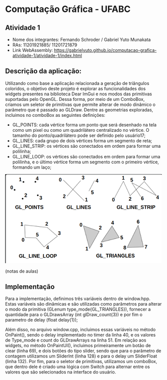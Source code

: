 # Computação Gráfica - UFABC

## Atividade 1

- Nome dos integrantes: Fernando Schroder / Gabriel Yuto Munakata
- RAs: 11201921885/ 11201721879
- Link WebAssembly: https://gabrielyuto.github.io/computacao-grafica-atividade-1/atividade-1/index.html

## Descrição da aplicação:

Utilizando como base a aplicação relacionada a geração de triângulos coloridos, o objetivo deste projeto é explorar as funcionalidades dos widgets presentes na biblioteca Dear ImGui e nos modos das primitivas suportadas pelo OpenGL.
Dessa forma, por meio de um ComboBox, criamos um seletor de primitivas que permite alterar de modo dinâmico o parâmetro que é passado ao GLDraw. Dentre as geometrias exploradas, incluimos no comboBox as seguintes definições:

- GL_POINTS: cada vértice forma um ponto que será desenhado na tela como um pixel ou como um quadrilátero centralizado no vértice. O tamanho do ponto/quadrilátero pode ser definido pelo usuário17;
- GL_LINES: cada grupo de dois vértices forma um segmento de reta;
- GL_LINE_STRIP: os vértices são conectados em ordem para formar uma polilinha;
- GL_LINE_LOOP: os vértices são conectados em ordem para formar uma polilinha, e o último vértice forma um segmento com o primeiro vértice, formando um laço;

![Primitivas](images/gl-primitivas.png)

(notas de aulas)

## Implementação

Para a implementação, definimos três variáveis dentro de window.hpp. Estas variáveis são dinâmicas e são utilizadas como parâmetros para alterar o modo da primitiva (GLenum type_mode{GL_TRIANGLES}), fornecer a quantidade para o GLDrawsArray (int glDraw_count{3}) e por fim o parametro de delay (float delay{1});

Além disso, no arquivo window.cpp, incluimos essas variáveis no método OnPaint(), sendo o delay implementado no timer da linha 40, e os valores de Type_mode e count do GLDrawArrays na linha 51.
Em relação aos widgets, no método OnPaintUI(), incluimos primeiramente um botão de clear (linha 69), e dois botões do tipo slider, sendo que para o parâmetro de contagem utilizamos um SliderInt (linha 128) e para o delay um SliderFloat (linha 132).
Por fim, para o seletor de primitivas, utilizamos um comboBox, que dentro dele é criado uma lógica com Switch para alternar entre os valores que são selecionados na interface do usuário.
